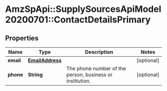 # AmzSpApi::SupplySourcesApiModel20200701::ContactDetailsPrimary

## Properties
Name | Type | Description | Notes
------------ | ------------- | ------------- | -------------
**email** | [**EmailAddress**](EmailAddress.md) |  | [optional] 
**phone** | **String** | The phone number of the person, business or institution. | [optional] 

